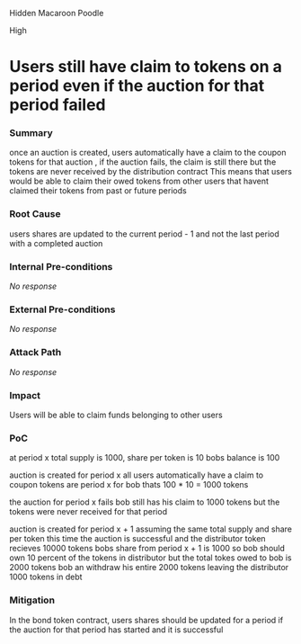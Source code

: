 Hidden Macaroon Poodle

High

# Users still have claim to tokens on a period even if the auction for that period failed

### Summary

once an auction is created, users automatically have a claim to the coupon tokens for that auction , if the auction fails, the claim is still there but the tokens are never received by the distribution contract 
This means that users would be able to claim their owed tokens from other users that havent claimed their tokens from past or future periods 

### Root Cause

users shares are updated to the current period - 1 and not the last period with a completed auction

### Internal Pre-conditions

_No response_

### External Pre-conditions

_No response_

### Attack Path

_No response_

### Impact

Users will be able to claim funds belonging to other users 

### PoC

at period x 
total supply is 1000, 
share per token is 10 
bobs balance is 100 

auction is created for period x 
all users automatically have a claim to coupon tokens are period x 
for bob thats 100 * 10 = 1000 tokens 

the auction for period x fails 
bob still has his claim to 1000 tokens 
but the tokens were never received for that period 

auction is created for period x + 1 
assuming the same total supply and share per token 
this time the auction is successful and the distributor token recieves 10000 tokens 
bobs share from period x + 1 is 1000 so bob should own 10 percent of the tokens in distributor 
 but the total tokes owed to bob is 2000 tokens 
bob an withdraw his entire 2000 tokens leaving the distributor 1000 tokens in debt 

### Mitigation

In the bond token contract, users shares should be updated for a period if the auction for that period has started and it is successful 